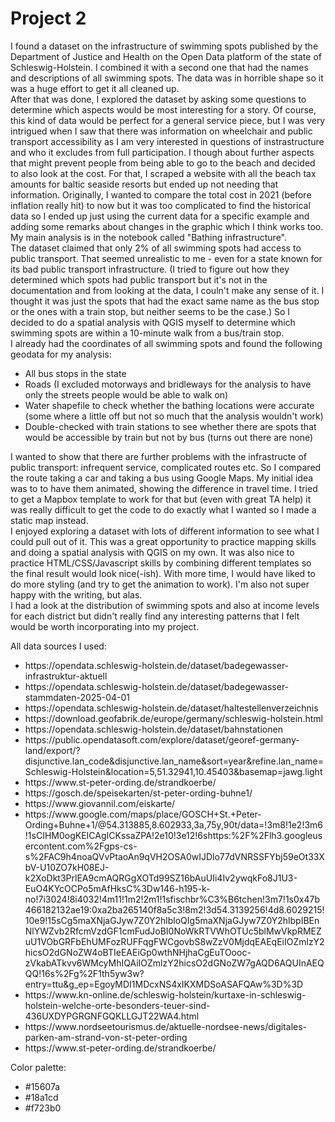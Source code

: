 # Project 2

I found a dataset on the infrastructure of swimming spots published by the Department of Justice and Health on the Open Data platform of the state of Schleswig-Holstein. I combined it with a second one that had the names and descriptions of all swimming spots. The data was in horrible shape so it was a huge effort to get it all cleaned up.<br>
After that was done, I explored the dataset by asking some questions to determine which aspects would be most interesting for a story. Of course, this kind of data would be perfect for a general service piece, but I was very intrigued when I saw that there was information on wheelchair and public transport accessibility as I am very interested in questions of instrastructure and who it excludes from full participation. I though about further aspects that might prevent people from being able to go to the beach and decided to also look at the cost. For that, I scraped a website with all the beach tax amounts for baltic seaside resorts but ended up not needing that information. Originally, I wanted to compare the total cost in 2021 (before inflation really hit) to now but it was too complicated to find the historical data so I ended up just using the current data for a specific example and adding some remarks about changes in the graphic which I think works too.<br>
My main analysis is in the notebook called "Bathing infrastructure".<br>
The dataset claimed that only 2% of all swimming spots had access to public transport. That seemed unrealistic to me - even for a state known for its bad public transport infrastructure. (I tried to figure out how they determined which spots had public transport but it's not in the documentation and from looking at the data, I couln't make any sense of it. I thought it was just the spots that had the exact same name as the bus stop or the ones with a train stop, but neither seems to be the case.) So I decided to do a spatial analysis with QGIS myself to determine which swimming spots are within a 10-minute walk from a bus/train stop. <br>
I already had the coordinates of all swimming spots and found the following geodata for my analysis:
<ul>
<li>All bus stops in the state</li>
<li>Roads (I excluded motorways and bridleways for the analysis to have only the streets people would be able to walk on)</li>
<li>Water shapefile to check whether the bathing locations were accurate (some where a little off but not so much that the analysis wouldn't work)</li>
<li>Double-checked with train stations to see whether there are spots that would be accessible by train but not by bus (turns out there are none)</li>
</ul>

I wanted to show that there are further problems with the infrastructe of public transport: infrequent service, complicated routes etc. So I compared the route taking a car and taking a bus using Google Maps. My initial idea was to to have them animated, showing the difference in travel time. I tried to get a Mapbox template to work for that but (even with great TA help) it was really difficult to get the code to do exactly what I wanted so I made a static map instead.<br>
I enjoyed exploring a dataset with lots of different information to see what I could pull out of it. This was a great opportunity to practice mapping skills and doing a spatial analysis with QGIS on my own. It was also nice to practice HTML/CSS/Javascript skills by combining different templates so the final result would look nice(-ish). With more time, I would have liked to do more styling (and try to get the animation to work). I'm also not super happy with the writing, but alas.<br>
I had a look at the distribution of swimming spots and also at income levels for each district but didn't really find any interesting patterns that I felt would be worth incorporating into my project.<br>

All data sources I used: 
<ul>
<li>https://opendata.schleswig-holstein.de/dataset/badegewasser-infrastruktur-aktuell</li>
<li>https://opendata.schleswig-holstein.de/dataset/badegewasser-stammdaten-2025-04-01</li>
<li>https://opendata.schleswig-holstein.de/dataset/haltestellenverzeichnis</li>
<li>https://download.geofabrik.de/europe/germany/schleswig-holstein.html</li>
<li>https://opendata.schleswig-holstein.de/dataset/bahnstationen</li>
<li>https://public.opendatasoft.com/explore/dataset/georef-germany-land/export/?disjunctive.lan_code&disjunctive.lan_name&sort=year&refine.lan_name=Schleswig-Holstein&location=5,51.32941,10.45403&basemap=jawg.light</li>
<li>https://www.st-peter-ording.de/strandkoerbe/</li>
<li>https://gosch.de/speisekarten/st-peter-ording-buhne1/</li>
<li>https://www.giovannil.com/eiskarte/</li>
<li>https://www.google.com/maps/place/GOSCH+St.+Peter-Ording+Buhne+1/@54.313885,8.602933,3a,75y,90t/data=!3m8!1e2!3m6!1sCIHM0ogKEICAgICKssaZPA!2e10!3e12!6shttps:%2F%2Flh3.googleusercontent.com%2Fgps-cs-s%2FAC9h4noaQVvPtaoAn9qVH2OSA0wIJDlo77dVNRSSFYbj59eOt33XbV-U10ZO7kH08EJ-k2XoDkt3PrlEA9cmAQRGgXOTd99SZ16bAuUIi4Iv2ywqkFo8J1U3-EuO4KYcOCPo5mAfHksC%3Dw146-h195-k-no!7i3024!8i4032!4m11!1m2!2m1!1sfischbr%C3%B6tchen!3m7!1s0x47b466182132ae19:0xa2ba265140f8a5c3!8m2!3d54.3139256!4d8.6029215!10e9!15sCg5maXNjaGJyw7Z0Y2hlbloQIg5maXNjaGJyw7Z0Y2hlbpIBEnNlYWZvb2RfcmVzdGF1cmFudJoBI0NoWkRTVWhOTUc5blMwVkpRMEZuU1VObGRFbEhUMFozRUFFqgFWCgovbS8wZzV0MjdqEAEqEiIOZmlzY2hicsO2dGNoZW4oBTIeEAEiGp0wthNHjhaCgEuTOooc-zVkabATkvv6WMcyMhIQAiIOZmlzY2hicsO2dGNoZW7gAQD6AQUInAEQQQ!16s%2Fg%2F1th5yw3w?entry=ttu&g_ep=EgoyMDI1MDcxNS4xIKXMDSoASAFQAw%3D%3D</li>
<li>https://www.kn-online.de/schleswig-holstein/kurtaxe-in-schleswig-holstein-welche-orte-besonders-teuer-sind-436UXDYPGRGNFGQKLLGJT22WA4.html</li>
<li>https://www.nordseetourismus.de/aktuelle-nordsee-news/digitales-parken-am-strand-von-st-peter-ording</li>
<li>https://www.st-peter-ording.de/strandkoerbe/</li>
</ul>

Color palette: 
<ul>
<li>#15607a</li>
<li>#18a1cd</li>
<li>#f723b0</li>
</ul>
